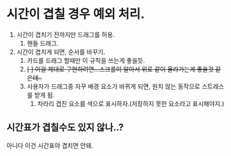 # 시간이 겹칠 경우 예외 처리.
1. 시간이 겹치기 전까지만 드래그를 허용.
    1. 핸들 드래그.
2. 시간이 겹치게 되면, 순서를 바꾸기.
    1. 카드를 드래그 할때만 이 규칙을 쓰는게 좋을듯.
    2. ~~[ ] 이걸 제대로 구현하려면...스크롤이 알아서 위로 같이 올라가는게 좋을것 같은데..~~
    3. 사용자가 드래그중 자꾸 배경 요소가 바뀌게 되면, 원치 않는 동작으로 스트레스를 받게 됨.
        1. 차라리 겹친 요소를 색으로 표시하자.(저장하지 못한 요소라고 표시해야지.)

## 시간표가 겹칠수도 있지 않나..?
아니다 이건 시간표야 겹치면 안돼.
